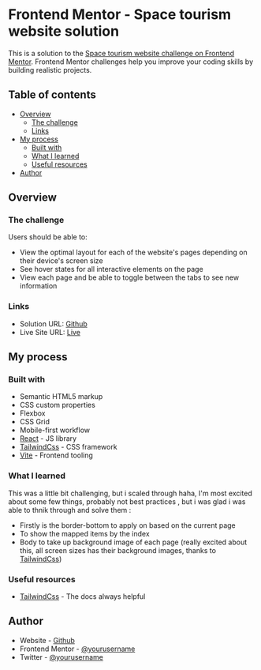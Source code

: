 # Frontend Mentor - Space tourism website solution

This is a solution to the [Space tourism website challenge on Frontend Mentor](https://www.frontendmentor.io/challenges/space-tourism-multipage-website-gRWj1URZ3). Frontend Mentor challenges help you improve your coding skills by building realistic projects.

## Table of contents

- [Overview](#overview)
  - [The challenge](#the-challenge)
  - [Links](#links)
- [My process](#my-process)
  - [Built with](#built-with)
  - [What I learned](#what-i-learned)
  - [Useful resources](#useful-resources)
- [Author](#author)

## Overview

### The challenge

Users should be able to:

- View the optimal layout for each of the website's pages depending on their device's screen size
- See hover states for all interactive elements on the page
- View each page and be able to toggle between the tabs to see new information

### Links

- Solution URL: [Github](https://github.com/mosesfawole/space-tourism)
- Live Site URL: [Live](https://space-tourism-gbm2hb51e-mosesfawole.vercel.app/)

## My process

### Built with

- Semantic HTML5 markup
- CSS custom properties
- Flexbox
- CSS Grid
- Mobile-first workflow
- [React](https://reactjs.org/) - JS library
- [TailwindCss](https://tailwindcss.com/) - CSS framework
- [Vite](https://vitejs.dev/) - Frontend tooling

### What I learned

This was a little bit challenging, but i scaled through haha, I'm most excited about some few things, probably not best practices , but i was glad i was able to thnik through and solve them :

- Firstly is the border-bottom to apply on based on the current page
- To show the mapped items by the index
- Body to take up background image of each page (really excited about this, all screen sizes has their background images, thanks to [TailwindCss](https://tailwindcss.com))

### Useful resources

- [TailwindCss](https://tailwindcss.com/) - The docs always helpful

## Author

- Website - [Github](https://www.github.com/mosesfawole)
- Frontend Mentor - [@yourusername](https://www.frontendmentor.io/profile/mosesfawole)
- Twitter - [@yourusername](https://www.twitter.com/pharwoleh)
